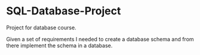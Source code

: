 # SQL-Database-Project
Project for database course.

Given a set of requirements I needed to create a database schema and from there implement the schema in a database. 
